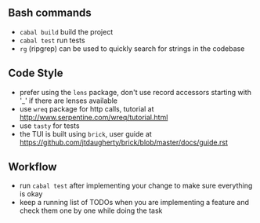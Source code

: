 ## Bash commands

- `cabal build` build the project
- `cabal test` run tests
- `rg` (ripgrep) can be used to quickly search for strings in the codebase

## Code Style

- prefer using the `lens` package, don't use record accessors starting with '_' if there are lenses available
- use `wreq` package for http calls, tutorial at http://www.serpentine.com/wreq/tutorial.html
- use `tasty` for tests
- the TUI is built using `brick`, user guide at https://github.com/jtdaugherty/brick/blob/master/docs/guide.rst

## Workflow

- run `cabal test` after implementing your change to make sure everything is okay
- keep a running list of TODOs when you are implementing a feature and
  check them one by one while doing the task
